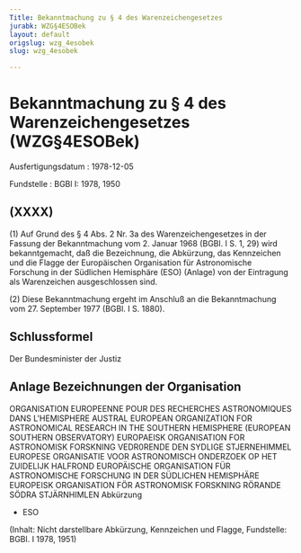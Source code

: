 ```yaml
---
Title: Bekanntmachung zu § 4 des Warenzeichengesetzes
jurabk: WZG§4ESOBek
layout: default
origslug: wzg_4esobek
slug: wzg_4esobek

---
```


# Bekanntmachung zu § 4 des Warenzeichengesetzes (WZG§4ESOBek)

Ausfertigungsdatum
:   1978-12-05

Fundstelle
:   BGBl I: 1978, 1950



## (XXXX)

(1) Auf Grund des § 4 Abs. 2 Nr. 3a des Warenzeichengesetzes in der Fassung der Bekanntmachung vom 2. Januar 1968 (BGBl. I S. 1, 29) wird bekanntgemacht, daß die Bezeichnung, die Abkürzung, das Kennzeichen und die Flagge der Europäischen Organisation für Astronomische Forschung in der Südlichen Hemisphäre (ESO) (Anlage) von der Eintragung als Warenzeichen ausgeschlossen sind.

(2) Diese Bekanntmachung ergeht im Anschluß an die Bekanntmachung vom 27. September 1977 (BGBl. I S. 1880).


## Schlussformel

Der Bundesminister der Justiz


## Anlage Bezeichnungen der Organisation

ORGANISATION EUROPEENNE POUR DES RECHERCHES ASTRONOMIQUES DANS L'HEMISPHERE AUSTRAL
EUROPEAN ORGANIZATION FOR ASTRONOMICAL RESEARCH IN THE SOUTHERN HEMISPHERE (EUROPEAN SOUTHERN OBSERVATORY)
EUROPAEISK ORGANISATION FOR ASTRONOMISK FORSKNING
VEDR0RENDE DEN SYDLIGE STJERNEHIMMEL
EUROPESE ORGANISATIE VOOR ASTRONOMISCH ONDERZOEK OP HET ZUIDELIJK HALFROND
EUROPÄISCHE ORGANISATION FÜR ASTRONOMISCHE FORSCHUNG IN DER SÜDLICHEN HEMISPHÄRE
EUROPEISK ORGANISATION FÖR ASTRONOMISK FORSKNING RÖRANDE SÖDRA STJÄRNHIMLEN
Abkürzung

*   ESO



(Inhalt: Nicht darstellbare Abkürzung, Kennzeichen und Flagge,
Fundstelle: BGBl. I 1978, 1951)

